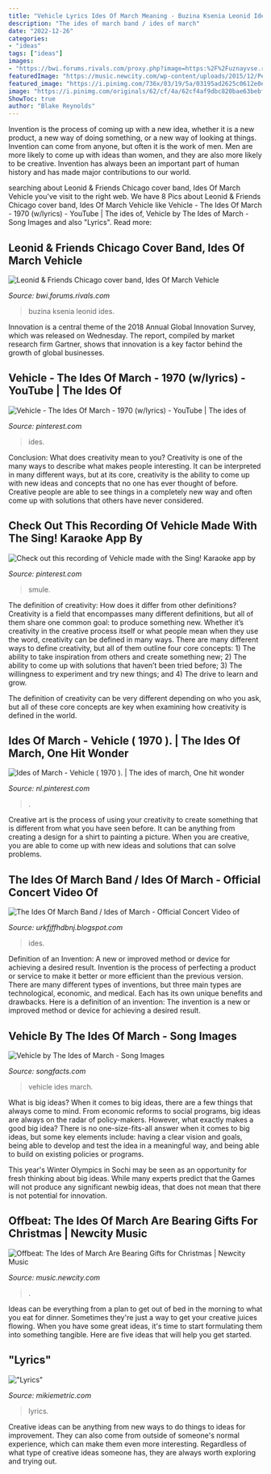 ```yaml
---
title: "Vehicle Lyrics Ides Of March Meaning - Buzina Ksenia Leonid Ides"
description: "The ides of march band / ides of march"
date: "2022-12-26"
categories:
- "ideas"
tags: ["ideas"]
images:
- "https://bwi.forums.rivals.com/proxy.php?image=https:%2F%2Fuznayvse.ru%2Fperson%2Fkseniya-buzina%2Fkseniya-buzina03.jpg&amp;hash=aee55f021b526b92e6dd8fc81dd2b560"
featuredImage: "https://music.newcity.com/wp-content/uploads/2015/12/Peterik-Jim-Christmas-1-300x169.jpg"
featured_image: "https://i.pinimg.com/736x/03/19/5a/03195ad2625c0612e0e24cbd034d1e81--album-covers-lp-covers.jpg"
image: "https://i.pinimg.com/originals/62/cf/4a/62cf4af9dbc820bae63bebf4dd7fb948.jpg"
ShowToc: true
author: "Blake Reynolds"
---
```



Invention is the process of coming up with a new idea, whether it is a new product, a new way of doing something, or a new way of looking at things. Invention can come from anyone, but often it is the work of men. Men are more likely to come up with ideas than women, and they are also more likely to be creative. Invention has always been an important part of human history and has made major contributions to our world.

	

		
searching about Leonid &amp; Friends Chicago cover band, Ides Of March Vehicle you've visit to the right web. We have 8 Pics about Leonid &amp; Friends Chicago cover band, Ides Of March Vehicle like Vehicle - The Ides Of March - 1970 (w/lyrics) - YouTube | The ides of, Vehicle by The Ides of March - Song Images and also &quot;Lyrics&quot;. Read more:
		
    
## Leonid &amp; Friends Chicago Cover Band, Ides Of March Vehicle

<img loading=lazy src="https://bwi.forums.rivals.com/proxy.php?image=https:%2F%2Fuznayvse.ru%2Fperson%2Fkseniya-buzina%2Fkseniya-buzina03.jpg&amp;hash=aee55f021b526b92e6dd8fc81dd2b560" onerror="this.onerror=null;this.src='https://tse3.mm.bing.net/th?id=OIP.txpQ2tygPA49COUihWd5PAAAAA&amp;pid=15.1';" alt="Leonid &amp; Friends Chicago cover band, Ides Of March Vehicle">

_Source: bwi.forums.rivals.com_

>buzina ksenia leonid ides. 

	

Innovation is a central theme of the 2018 Annual Global Innovation Survey, which was released on Wednesday. The report, compiled by market research firm Gartner, shows that innovation is a key factor behind the growth of global businesses.

    
## Vehicle - The Ides Of March - 1970 (w/lyrics) - YouTube | The Ides Of

<img loading=lazy src="https://i.pinimg.com/originals/62/cf/4a/62cf4af9dbc820bae63bebf4dd7fb948.jpg" onerror="this.onerror=null;this.src='https://tse3.mm.bing.net/th?id=OIP.xmeUcQ9enk7Wt7SupfrvkwHaFj&amp;pid=15.1';" alt="Vehicle - The Ides Of March - 1970 (w/lyrics) - YouTube | The ides of">

_Source: pinterest.com_

>ides. 

	

Conclusion: What does creativity mean to you?
Creativity is one of the many ways to describe what makes people interesting. It can be interpreted in many different ways, but at its core, creativity is the ability to come up with new ideas and concepts that no one has ever thought of before. Creative people are able to see things in a completely new way and often come up with solutions that others have never considered.

    
## Check Out This Recording Of Vehicle Made With The Sing! Karaoke App By

<img loading=lazy src="https://i.pinimg.com/originals/0c/d7/36/0cd736c80dae5c4d8bb77856ab9b9a48.jpg" onerror="this.onerror=null;this.src='https://tse4.mm.bing.net/th?id=OIP.Y7flRj7QT_w7r-uIYf9NLgAAAA&amp;pid=15.1';" alt="Check out this recording of Vehicle made with the Sing! Karaoke app by">

_Source: pinterest.com_

>smule. 

	

The definition of creativity: How does it differ from other definitions?
Creativity is a field that encompasses many different definitions, but all of them share one common goal: to produce something new. Whether it’s creativity in the creative process itself or what people mean when they use the word, creativity can be defined in many ways. 
There are many different ways to define creativity, but all of them outline four core concepts: 1) The ability to take inspiration from others and create something new; 2) The ability to come up with solutions that haven’t been tried before; 3) The willingness to experiment and try new things; and 4) The drive to learn and grow. 

The definition of creativity can be very different depending on who you ask, but all of these core concepts are key when examining how creativity is defined in the world.

    
## Ides Of March - Vehicle ( 1970 ). | The Ides Of March, One Hit Wonder

<img loading=lazy src="https://i.pinimg.com/736x/03/19/5a/03195ad2625c0612e0e24cbd034d1e81--album-covers-lp-covers.jpg" onerror="this.onerror=null;this.src='https://tse3.mm.bing.net/th?id=OIP.VTldz0BiD4LVU9pN7EYzdAHaHa&amp;pid=15.1';" alt="Ides of March - Vehicle ( 1970 ). | The ides of march, One hit wonder">

_Source: nl.pinterest.com_

>. 

	

Creative art is the process of using your creativity to create something that is different from what you have seen before. It can be anything from creating a design for a shirt to painting a picture. When you are creative, you are able to come up with new ideas and solutions that can solve problems.

    
## The Ides Of March Band / Ides Of March - Official Concert Video Of

<img loading=lazy src="https://i.ytimg.com/vi/OYTVj6c-jG4/maxresdefault.jpg" onerror="this.onerror=null;this.src='https://tse4.mm.bing.net/th?id=OIP.N4mLwQgSXuuQVr28arBBswHaEK&amp;pid=15.1';" alt="The Ides Of March Band / Ides of March - Official Concert Video of">

_Source: urkfjffhdbnj.blogspot.com_

>ides. 

	

Definition of an Invention: A new or improved method or device for achieving a desired result.
Invention is the process of perfecting a product or service to make it better or more efficient than the previous version. There are many different types of inventions, but three main types are technological, economic, and medical. Each has its own unique benefits and drawbacks. Here is a definition of an invention: 
The invention is a new or improved method or device for achieving a desired result.

    
## Vehicle By The Ides Of March - Song Images

<img loading=lazy src="https://www.songfacts.com/img-songimg-320-3940.jpg" onerror="this.onerror=null;this.src='https://tse1.mm.bing.net/th?id=OIP.OZaDAy6vGOa1tUOWLVddVQAAAA&amp;pid=15.1';" alt="Vehicle by The Ides of March - Song Images">

_Source: songfacts.com_

>vehicle ides march. 

	

What is big ideas?
When it comes to big ideas, there are a few things that always come to mind. From economic reforms to social programs, big ideas are always on the radar of policy-makers. However, what exactly makes a good big idea?
There is no one-size-fits-all answer when it comes to big ideas, but some key elements include: having a clear vision and goals, being able to develop and test the idea in a meaningful way, and being able to build on existing policies or programs.

This year's Winter Olympics in Sochi may be seen as an opportunity for fresh thinking about big ideas. While many experts predict that the Games will not produce any significant newbig ideas, that does not mean that there is not potential for innovation.

    
## Offbeat: The Ides Of March Are Bearing Gifts For Christmas | Newcity Music

<img loading=lazy src="https://music.newcity.com/wp-content/uploads/2015/12/Peterik-Jim-Christmas-1-300x169.jpg" onerror="this.onerror=null;this.src='https://tse3.mm.bing.net/th?id=OIP.xPlFZR5Ojr0MJvzdhII4ggAAAA&amp;pid=15.1';" alt="Offbeat: The Ides of March Are Bearing Gifts for Christmas | Newcity Music">

_Source: music.newcity.com_

>. 

	

Ideas can be everything from a plan to get out of bed in the morning to what you eat for dinner. Sometimes they're just a way to get your creative juices flowing. When you have some great ideas, it's time to start formulating them into something tangible. Here are five ideas that will help you get started.

    
## &quot;Lyrics&quot;

<img loading=lazy src="http://www.mikiemetric.com/MusicPics/U-V-Pics/BillWithers-Recent.jpg" onerror="this.onerror=null;this.src='https://tse1.mm.bing.net/th?id=OIP.nAd4NkG_2pf-oeBXa4y0CQAAAA&amp;pid=15.1';" alt="&quot;Lyrics&quot;">

_Source: mikiemetric.com_

>lyrics. 

	

Creative ideas can be anything from new ways to do things to ideas for improvement. They can also come from outside of someone's normal experience, which can make them even more interesting. Regardless of what type of creative ideas someone has, they are always worth exploring and trying out.

